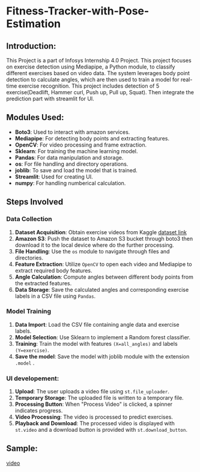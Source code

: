 # Fitness-Tracker-with-Pose-Estimation


## Introduction:
This Project is a part of Infosys Internship 4.0 Project. This project focuses on exercise detection using Mediapipe, a Python module, to classify different exercises based on video data. The system leverages body point detection to calculate angles, which are then used to train a model for real-time exercise recognition. This project includes detection of 5 exercise(Deadlift, Hammer curl, Push up, Pull up, Squat). Then integrate the prediction part with streamlit for UI.

## Modules Used:
- **Boto3**: Used to interact with amazon services. 
- **Mediapipe**: For detecting body points and extracting features.
- **OpenCV**: For video processing and frame extraction.
- **Sklearn**: For training the machine learning model.
- **Pandas**: For data manipulation and storage.
- **os**: For file handling and directory operations.
- **joblib**: To save and load the model that is trained.
- **Streamlit**: Used for creating UI.
- **numpy**: For handling numberical calculation. 

## Steps Involved
### Data Collection
1. **Dataset Acquisition**: Obtain exercise videos from Kaggle [dataset link](https://www.kaggle.com/datasets/hasyimabdillah/workoutfitness-video) 
2. **Amazon S3**: Push the dataset to Amazon S3 bucket through boto3 then download it to the local device where do the further processing.
3. **File Handling**: Use the `os` module to navigate through files and directories.
4. **Feature Extraction**: Utilize `OpenCV` to open each video and Mediapipe to extract required body features.
5. **Angle Calculation**: Compute angles between different body points from the extracted features.
6. **Data Storage**: Save the calculated angles and corresponding exercise labels in a CSV file using `Pandas`.
### Model Training
1. **Data Import**: Load the CSV file containing angle data and exercise labels.
2. **Model Selection**: Use Sklearn to implement a Random forest classifier.
3. **Training**: Train the model with features `(X=all_angles)` and labels `(Y=exercise)`.
4. **Save the model**: Save the model with joblib module with the extension `.model` .

### UI developement:
1. **Upload**: The user uploads a video file using `st.file_uploader`.
2. **Temporary Storage**: The uploaded file is written to a temporary file.
3. **Processing Button**: When "Process Video" is clicked, a spinner indicates progress.
4. **Video Processing**: The video is processed to predict exercises.
5. **Playback and Download**: The processed video is displayed with `st.video` and a download button is provided with `st.download_button`.

## Sample:
[video]([file:///path/to/video.mp4](https://drive.google.com/file/d/1EYi3GBN0F26QdJKPDyLSMxPf8s4zikx0/view?usp=sharing))
